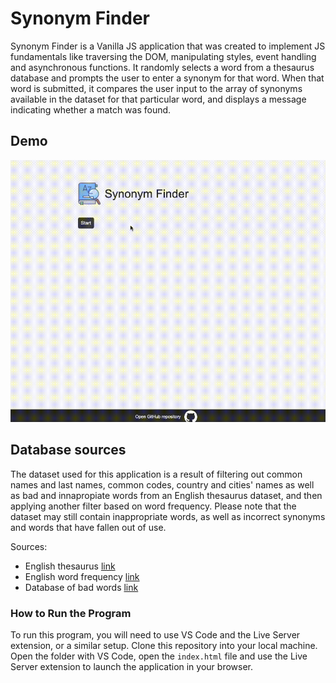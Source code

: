# Synonym Finder

Synonym Finder is a Vanilla JS application that was created to implement JS fundamentals like traversing the DOM, manipulating styles, event handling and asynchronous functions.
It randomly selects a word from a thesaurus database and prompts the user to enter a synonym for that word. When that word is submitted, it compares the user input to the array of synonyms available in the dataset for that particular word, and displays a message indicating whether a match was found.

## Demo

![Synonym Finder Demo](demo.gif)

## Database sources

The dataset used for this application is a result of filtering out common names and last names, common codes, country and cities' names as well as bad and innapropiate words from an English thesaurus dataset, and then applying another filter based on word frequency.
Please note that the dataset may still contain inappropriate words, as well as incorrect synonyms and words that have fallen out of use.

Sources:

- English thesaurus [link](https://github.com/zaibacu/thesaurus)
- English word frequency [link](https://www.kaggle.com/datasets/rtatman/english-word-frequency)
- Database of bad words [link](https://www.kaggle.com/datasets/nicapotato/bad-bad-words)

### How to Run the Program

To run this program, you will need to use VS Code and the Live Server extension, or a similar setup. Clone this repository into your local machine. Open the folder with VS Code, open the `index.html` file and use the Live Server extension to launch the application in your browser.
